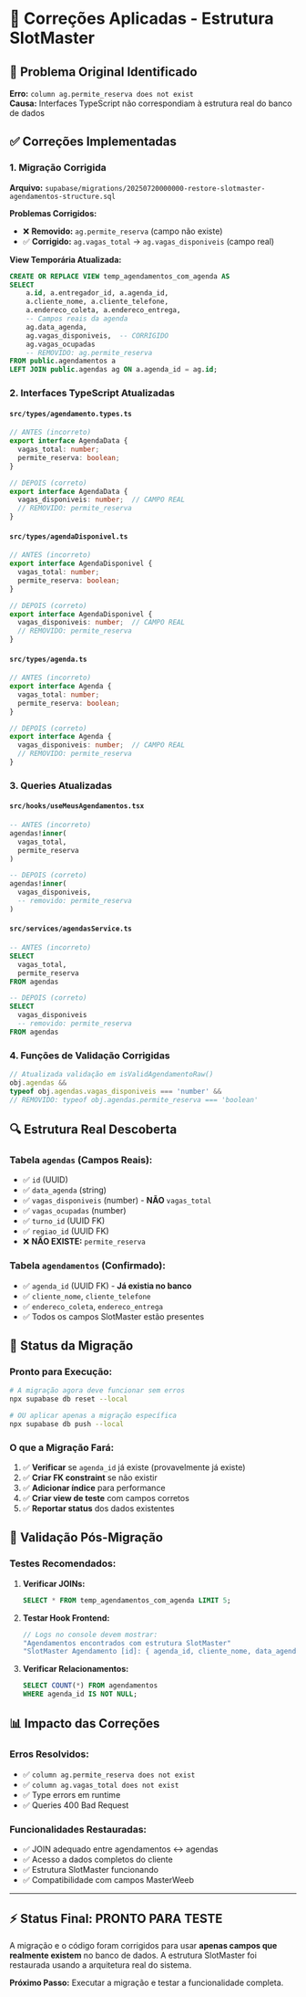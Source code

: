 # 🔧 Correções Aplicadas - Estrutura SlotMaster

## 🚨 Problema Original Identificado
**Erro:** `column ag.permite_reserva does not exist`  
**Causa:** Interfaces TypeScript não correspondiam à estrutura real do banco de dados

## ✅ Correções Implementadas

### 1. **Migração Corrigida**
**Arquivo:** `supabase/migrations/20250720000000-restore-slotmaster-agendamentos-structure.sql`

**Problemas Corrigidos:**
- ❌ **Removido:** `ag.permite_reserva` (campo não existe)
- ✅ **Corrigido:** `ag.vagas_total` → `ag.vagas_disponiveis` (campo real)

**View Temporária Atualizada:**
```sql
CREATE OR REPLACE VIEW temp_agendamentos_com_agenda AS
SELECT 
    a.id, a.entregador_id, a.agenda_id,
    a.cliente_nome, a.cliente_telefone,
    a.endereco_coleta, a.endereco_entrega,
    -- Campos reais da agenda
    ag.data_agenda,
    ag.vagas_disponiveis,  -- CORRIGIDO
    ag.vagas_ocupadas
    -- REMOVIDO: ag.permite_reserva
FROM public.agendamentos a
LEFT JOIN public.agendas ag ON a.agenda_id = ag.id;
```

### 2. **Interfaces TypeScript Atualizadas**

#### **`src/types/agendamento.types.ts`**
```typescript
// ANTES (incorreto)
export interface AgendaData {
  vagas_total: number;
  permite_reserva: boolean;
}

// DEPOIS (correto)
export interface AgendaData {
  vagas_disponiveis: number;  // CAMPO REAL
  // REMOVIDO: permite_reserva
}
```

#### **`src/types/agendaDisponivel.ts`**
```typescript
// ANTES (incorreto)
export interface AgendaDisponivel {
  vagas_total: number;
  permite_reserva: boolean;
}

// DEPOIS (correto)
export interface AgendaDisponivel {
  vagas_disponiveis: number;  // CAMPO REAL
  // REMOVIDO: permite_reserva
}
```

#### **`src/types/agenda.ts`**
```typescript
// ANTES (incorreto)
export interface Agenda {
  vagas_total: number;
  permite_reserva: boolean;
}

// DEPOIS (correto)
export interface Agenda {
  vagas_disponiveis: number;  // CAMPO REAL
  // REMOVIDO: permite_reserva
}
```

### 3. **Queries Atualizadas**

#### **`src/hooks/useMeusAgendamentos.tsx`**
```sql
-- ANTES (incorreto)
agendas!inner(
  vagas_total,
  permite_reserva
)

-- DEPOIS (correto)
agendas!inner(
  vagas_disponiveis,
  -- removido: permite_reserva
)
```

#### **`src/services/agendasService.ts`**
```sql
-- ANTES (incorreto)
SELECT 
  vagas_total,
  permite_reserva
FROM agendas

-- DEPOIS (correto)
SELECT 
  vagas_disponiveis
  -- removido: permite_reserva
FROM agendas
```

### 4. **Funções de Validação Corrigidas**
```typescript
// Atualizada validação em isValidAgendamentoRaw()
obj.agendas &&
typeof obj.agendas.vagas_disponiveis === 'number' &&
// REMOVIDO: typeof obj.agendas.permite_reserva === 'boolean'
```

## 🔍 Estrutura Real Descoberta

### **Tabela `agendas` (Campos Reais):**
- ✅ `id` (UUID)
- ✅ `data_agenda` (string)
- ✅ `vagas_disponiveis` (number) - **NÃO** `vagas_total`
- ✅ `vagas_ocupadas` (number)
- ✅ `turno_id` (UUID FK)
- ✅ `regiao_id` (UUID FK)
- ❌ **NÃO EXISTE:** `permite_reserva`

### **Tabela `agendamentos` (Confirmado):**
- ✅ `agenda_id` (UUID FK) - **Já existia no banco**
- ✅ `cliente_nome`, `cliente_telefone`
- ✅ `endereco_coleta`, `endereco_entrega`
- ✅ Todos os campos SlotMaster estão presentes

## 🎯 Status da Migração

### **Pronto para Execução:**
```bash
# A migração agora deve funcionar sem erros
npx supabase db reset --local

# OU aplicar apenas a migração específica
npx supabase db push --local
```

### **O que a Migração Fará:**
1. ✅ **Verificar** se `agenda_id` já existe (provavelmente já existe)
2. ✅ **Criar FK constraint** se não existir
3. ✅ **Adicionar índice** para performance
4. ✅ **Criar view de teste** com campos corretos
5. ✅ **Reportar status** dos dados existentes

## 🧪 Validação Pós-Migração

### **Testes Recomendados:**
1. **Verificar JOINs:**
   ```sql
   SELECT * FROM temp_agendamentos_com_agenda LIMIT 5;
   ```

2. **Testar Hook Frontend:**
   ```javascript
   // Logs no console devem mostrar:
   "Agendamentos encontrados com estrutura SlotMaster"
   "SlotMaster Agendamento [id]: { agenda_id, cliente_nome, data_agenda }"
   ```

3. **Verificar Relacionamentos:**
   ```sql
   SELECT COUNT(*) FROM agendamentos 
   WHERE agenda_id IS NOT NULL;
   ```

## 📊 Impacto das Correções

### **Erros Resolvidos:**
- ✅ `column ag.permite_reserva does not exist`
- ✅ `column ag.vagas_total does not exist`
- ✅ Type errors em runtime
- ✅ Queries 400 Bad Request

### **Funcionalidades Restauradas:**
- ✅ JOIN adequado entre agendamentos ↔ agendas
- ✅ Acesso a dados completos do cliente
- ✅ Estrutura SlotMaster funcionando
- ✅ Compatibilidade com campos MasterWeeb

---

## ⚡ **Status Final: PRONTO PARA TESTE**

A migração e o código foram corrigidos para usar **apenas campos que realmente existem** no banco de dados. A estrutura SlotMaster foi restaurada usando a arquitetura real do sistema.

**Próximo Passo:** Executar a migração e testar a funcionalidade completa.